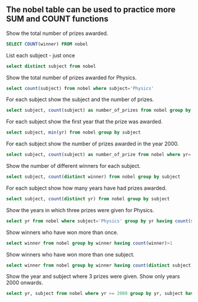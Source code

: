 ## The nobel table can be used to practice more SUM and COUNT functions

Show the total number of prizes awarded.

```sql
SELECT COUNT(winner) FROM nobel
```

List each subject - just once

```sql
select distinct subject from nobel
```

Show the total number of prizes awarded for Physics.

```sql
select count(subject) from nobel where subject='Physics'
```

For each subject show the subject and the number of prizes.

```sql
select subject, count(subject) as number_of_prizes from nobel group by subject
```

For each subject show the first year that the prize was awarded.

```sql
select subject, min(yr) from nobel group by subject
```

For each subject show the number of prizes awarded in the year 2000.

```sql
select subject, count(subject) as number_of_prize from nobel where yr='2000' group by subject
```

Show the number of different winners for each subject.

```sql
select subject, count(distinct winner) from nobel group by subject
```

For each subject show how many years have had prizes awarded.

```sql
select subject, count(distinct yr) from nobel group by subject
```

Show the years in which three prizes were given for Physics.

```sql
select yr from nobel where subject='Physics' group by yr having count(subject)=3
```

Show winners who have won more than once.

```sql
select winner from nobel group by winner having count(winner)>1
```

Show winners who have won more than one subject.

```sql
select winner from nobel group by winner having count(distinct subject)>1
```

Show the year and subject where 3 prizes were given. Show only years 2000 onwards.

```sql
select yr, subject from nobel where yr >= 2000 group by yr, subject having count(subject)=3
```